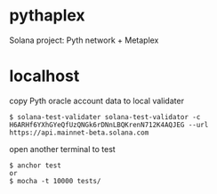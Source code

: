 # pythaplex
Solana project: Pyth network + Metaplex

# localhost
copy Pyth oracle account data to local validater
```
$ solana-test-validater solana-test-validator -c H6ARHf6YXhGYeQfUzQNGk6rDNnLBQKrenN712K4AQJEG --url https://api.mainnet-beta.solana.com
```
open another terminal to test
```
$ anchor test
or
$ mocha -t 10000 tests/
```